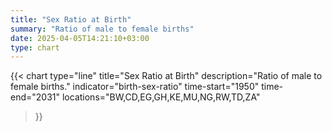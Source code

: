 ```yaml
---
title: "Sex Ratio at Birth"
summary: "Ratio of male to female births"
date: 2025-04-05T14:21:10+03:00
type: chart
---
```


{{< chart
    type="line"
    title="Sex Ratio at Birth"
    description="Ratio of male to female births."
    indicator="birth-sex-ratio"
    time-start="1950"
    time-end="2031"
    locations="BW,CD,EG,GH,KE,MU,NG,RW,TD,ZA"
>}}
